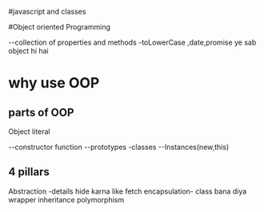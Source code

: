 #javascript and classes

#Object oriented Programming

--collection of properties and methods
-toLowerCase ,date,promise ye sab object hi hai

# why use OOP

## parts of OOP
Object literal

--constructor function
--prototypes
-classes
--Instances(new,this)

## 4 pillars
Abstraction -details hide karna like fetch
encapsulation- class bana diya wrapper
inheritance
polymorphism